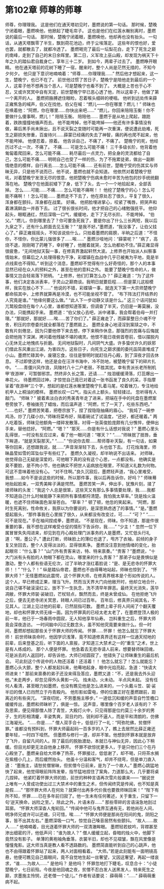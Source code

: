 # 第102章 师尊的师尊
师尊，你理理我。
这是他们在通天塔初见时，墨燃说的第一句话。
那时候，楚晚宁闭着眼，墨燃唤他，他掀起了睫毛帘子。
这也是他们在红莲水榭别离时，墨燃说的最后一句话。
那时候，楚晚宁闭着眼，墨燃唤他，他却再也没有抬头。
一句话，从通天塔飘零了半生，飘到荷花池边，终于尘埃落定。
这些年的恨也好，爱也罢，就都散去了，就都冷透了。
墨燃喝完了最后一坛梨花白，走下了死生之巅的南峰，走到了自己的末日余晖里。第二日，义军攻上巫山殿，却发现为祸天下十年之久的踏仙君自裁身亡，享年三十二岁。
到如今，两辈子过去了。
墨燃睁开眼睛。
他在通天塔前的花树下睡了一宿，醒来时，整个人尚是茫然无措的，不知今夕何夕。
他只是下意识地喃喃着：“师尊……你理理我……”
然后他才想起来，这一生，楚晚宁，也已不在了。
前世他过惯了苦日子，楚晚宁是陪他走到最后的一个人，这辈子他不想再当个恶人，可是楚晚宁也看不到了。
大概是上苍也于心不忍，又或许冥冥中自有天定，前世楚晚宁早已恶心透了他，所以这辈子，他做了第一个离开的人。
墨燃把胳膊遮住眼睑，忍着喉头细碎的哽咽。
他听到远处传来薛正雍焦急的喊声，伯父在找他，伯父在喊：“燃儿——你在哪里？燃儿！”
师昧也在唤着他：“阿燃，你在哪里……你快出来吧……”
“燃儿，你回来陪陪玉衡！你不要做什么傻事啊，燃儿！”
陪陪玉衡。
陪陪他……
墨燃于是从地上爬起，踉跄着，跌跌撞撞地循声而去。
他不能垮掉，他不能垮掉——他还有许多事情没有做，幕后黑手尚未揪出，且不说天裂之变随时可能再一次重演，便说遭此劫难，死生之巅损失惨重，百废待兴……薛蒙已经痛的失去了神智，痛的再也爬不起来，他不能垮掉。
他便忍着，捺着。
他告诉自己，不痛了，不痛了。
楚晚宁的死，他经历过不止一次，不痛了。
不痛……
可是怎么可能不痛！
三千多级长阶，他背着他匍匐着爬回来，怎么可能不痛……
耗尽最后一点灵力，把全身的灵流都给了自己，怎么可能不痛……
明明自己也受了一样的伤，为了不拖累徒弟，做出一副断情绝意的模样，自行离去……怎么可能不痛……
还有前世，楚晚宁受的伤其实与师昧无异，只是他不说而已，他不说，墨燃也就不会知道。
他依然对着楚晚宁怒吼，对着楚晚宁发泄无尽的恨意，他把楚晚宁伤病未愈时辛苦为他包的抄手统统翻落在地。
楚晚宁在他面前矮下了身，低下了头，去一个一个地拾起来，全部丢掉。
怎么……可能……不痛……
怎么可能不痛啊！！
他挖了楚晚宁的心！怎么可能不痛啊！！怎么可能……
墨燃走不下去了，他在原处忍了很久，平复了很久，浑身都在颤抖，浑身都在战栗。
好痛。
他把脸埋进掌心，咬紧了嘴唇，把哭声和着淋漓鲜血一并吞下去。
过了很长很长时间，他才把自己的心绪勉强抚平。
他仰起头，眼眶通红，然后深吸一口气，缓缓地，走下了无尽长阶。
不能垮掉。
“伯父。”
“燃儿，你到哪里去了？你可要急死我了，要是你出了什么三长两短，我以后九泉之下，还有什么颜面去见玉衡？”
“是我不好。”墨燃道，“我没事了，让伯父挂心了。”
薛正雍摇摇头，不知该说些什么，只拍着墨燃的肩膀，半晌之后道：“不怪你，不怪你，你比蒙儿强很多了……唉……”
墨燃沙哑地问：“薛蒙呢？”
“病了，高烧不退，刚刚喝了药睡下，幸好睡了，他醒着就哭，怎么劝都劝不住。”薛正雍显得很疲惫，“无间地狱天裂一事，在修真界激起轩然大波。上修界也开始派人纠察事情始末，但幕后之人处理得极为干净，彩蝶镇在血战中几乎已被夷为平地，竟是半点线索也不得知。”
听到这个消息，墨燃却不觉得有什么好奇怪的，那个人的本事显然已经在众人的预料之外，甚至在他的意料之外。
能要了楚晚宁性命的人，做事情又岂会轻易落下把柄。
“上修界，他们打算怎么办？”
薛正雍道：“为了这件事，他们决定各派表率，于灵山之巅商谈。我明日就要启程……但是蒙儿这般模样，我实在放心不下……”
他说的不错，彩蝶镇一事，就连天下第一大宗师楚晚宁都命殒其中，上修界就算再是冷漠，也不可能坐视不管了。
“布下阵法打开结界的人究竟是谁。”
“他缘何要这么做。”
“此人下一步动静又该是什么。”
这三个诘问犹如兀鹫般盘绕在每个人心里，谁都想知道答案，但调查了半天，仍旧是一筹莫展，没办法，只能携起手来。
墨燃道：“伯父放心去吧，派中诸事，我会帮着伯母一并打理。”
“那就好，那就好……唉……苦了你们了。”
薛正雍走了，而薛蒙整日介魂不守舍，积压的宗卷委托就全都落在了墨燃肩上。
墨燃全身心地浸淫到案牍之中，不敢有片刻倦怠，因为只要他停下来去想，停下来稍作休息，那强烈的苦痛与后悔就会把他拖下深渊，拷问着他残破不堪的魂灵。他恨不能日夜俯首卷前，借以摆脱内心无休无止地愧疚与折磨。
无间地狱裂时，凡间阴气大盛。许多蛰伏许久的妖邪们借此东风重出江湖，为害四方。这些日子，向死生之巅求援的委托函简直堆成了小山。墨燃忙碌其中，废寝忘食，往往是黎明时就赶往丹心殿，到了深夜才回去休息。
不过即使这样，他还是会在汪洋书海中，冷不防地，被楚晚宁留下的碎片扎中。
“……青僵兴风作浪，凤陵村八十二户老弱，不胜其扰。幸有贵派长老所制机甲‘夜游神’，可暂御邪祟。然终非久长之策，还请……”
烛泪缓缓滑落，灯蕊爆出一串花火。
待墨燃回过神，才惊觉自己竟已对着这一张书函发了良久的呆，手指摩挲着“夜游神”三个字，想起的是红莲水榭里楚晚宁扎着马尾，咬着锉刀，专注地给机甲人上桐油的模样。
墨燃长叹一口气，指尖点上额头，轻轻揉过。
忽听得有人敲门。
“师昧？”
披着素淡白衣的秀美青年走了进来，把端在手中的托盘在墨燃案卷旁放下，卷袖拨亮了蜡烛，而后温声道：“阿燃，忙了一天了，吃些东西吧。”
“……也好。”
墨燃苦笑着，把卷宗放下，捏了捏隐隐抽痛的眉心。
“我炖了一碗参鸡汤，炒了几碟小炒。”师昧将菜布好，隔着碗试了试温度，“还好，都还暖着。”
两人吃着饭，师昧见他额角一缕碎发散落，衬得一张英俊脸庞颇有几分憔悴，便伸出手来，替他捻好。
“阿燃。”
“嗯？”
“那天……你是有什么话想对我说？”
墨燃心里头乱得很，一时没有反应过来，看了他一眼问道：“哪天？”
“……”师昧抿了抿唇，垂下眸道，“就是天裂那天。”
“……”
“你说你去帮……帮师尊补天裂，有一句话，如果等你回来，还想跟我说，就……”声音渐渐轻下去，头也低下去。
灯花烛海里，师昧晶莹如雪的耳坠似乎有些红了。
墨燃久久凝视，却半晌说不出话来。
对师昧，他觉得自己无疑是深爱的，可他眼下真的没有这个心思，一点都没有。
他确实是臭不要脸，是不拘小节，他也确实不把世人诟病放在眼里，不知道义礼数为何物。
可这不意味着他没有心。
“对不住啊。”良久沉寂后，墨燃轻声道，“我心里难受，我想……如今不是谈这些的时候，所以那件事，我以后再告诉你，好吗？”
师昧蓦地抬起脸来，一双秀美眸子满是愕然。
墨燃苦笑一声，伸出手，犹豫片刻，揉了揉师昧的头发：“我这个人总是很笨，这些天又有那么多事情要处理，我……我都不知道自己什么时候能静下来把所有事情都捋清楚。我怕我太草率。”
饶是烛火温暖，也遮不住师昧面色渐渐苍白。
“草率？”
顿了顿，他忽的笑起来。
“阿燃，那时生死离别，性命攸关，我原以为你要说的，是深思熟虑透了的事情。”
“是。”墨燃蹙起眉头，“那件事我在心里揣了很久，从来都没有改变过，可……”
“可？”
“……可不是现在。”
手在袖间捏成拳，墨燃说。
“不是现在，师昧。你不知道，那是件很重要的事，我不想在这样难受仓促的情形下告诉你，我……”
“少主！”
忽然一位下属冒冒失失闯进来，却见到在丹心殿处理门派事务的人是墨燃，又忙低头行礼道：“啊，墨公子。”
遭此打断，师昧脸上的薄红也退了，甩齐了衣袖，前倾的身子复又坐回去，整个人变得淡淡的，显得很素净。
墨燃没注意到他情绪的变化，抬起眼帘：“什么事？”
“山门外有贵客来访，特、特来禀奏。”
“贵客？”墨燃说，“十大门派有头有脸的人物眼下都在灵山，哪里来的什么贵客？”
那弟子似是畏惧似是激动，整个人都有些语无伦次，过了半晌才涨红着脸说：“是、是无悲寺的怀罪大师！！”
“什么？！”
纵是踏仙帝君，墨燃也不由得蓦地站起，师昧也惊到了。
“怀罪大师？”
无怪墨燃如此震愕，这个怀罪大师，在修真界根本是个形如传说的人。
这个人，早已修成正果，理当飞升。然而当天界大门向他敞开时，他却立地合什，说自己堪不破滚滚红尘，放不下一生执念，洗不清早年罪恶。最终天光消失，莲华凋敝，怀罪大师袈·裟破旧，芒杖轻点，飘然而去，终是未曾成仙。
在他拒绝飞升之后，便去无悲寺闭关冥思，转眼人间已过百年。
百年后，修真界只闻其名，不见其人。江湖上见过他的前辈，已然屈指可数。
墨燃上辈子将人间闹了个翻天覆地，却也和怀罪大师无缘一面。因为怀罪真的已经太老太老了，在墨燃登顶人极的前一年，他已于一场春雨中圆寂，无人知他享年仙寿。
岂料重生之后，怀罪大师竟会深夜造访。
一时间脑中闪过无数念头，虽不知他究竟要来做什么。但一时间，墨燃却想起那些关于怀罪大师的传闻。
怀罪……怀罪！
他怎么就忘了怀罪大师！
前世师昧丧命时，他因学识浅薄，竟不知道修真界还有这样一位通天彻地的前辈，后来登基之后，听下面的人禀报，才知道三大禁术之一的“重生”之术，世上是有人练成的。
那个人便是怀罪。
他急着去无悲寺请人前来，想要替师昧回魂，可是派去的人返回时，却告诉他，大师已经圆寂了，他错失了让师昧重生的最后机会。
可此刻这个传说中的人物还活着！还活着！！
他怎么就忘了！怎么就能忘？
墨燃心头大颤，整个人都发起抖来，他蓦地起身，眼中光焰亮起，急道：“快请大师进来！”
那前来禀奏的弟子还没来得及答应，墨燃又道：“不，还是我去外头迎他。”未走两步，却忽见得外头黄影一闪。
烛未动，火未动。
半点风未起。
没有任何人看清，甚至眼力如墨燃，也没有瞧见他是怎么进来的，一个头戴斗笠、袈·裟半旧的僧人已岿然立于丹青殿内。
他形影如雷电，停的位置正好在墨燃跟前，距离近的有些突兀。
“深夜叨扰，不劳墨施主移步。”
一道低沉和缓的声音自竹笠檐口缓缓传出，墨燃和师昧听了，俱是一惊。
这声音，哪里像个百岁老人该有的？
不及思索，便见得那僧人除了青笠，大殿灯火中，只见得那是位约莫三十余岁的男子，生的形相清癯，丰姿隽爽，双目灼灼，锐利却不逼人，而是平和清朗的，仿佛江海凝光。
“……你是……”
僧人双手合十，低低行了一礼：“阿弥陀佛，贫僧怀罪。”
谁都没有预料到，怀罪大师最起码一百多岁的人了，瞧上去居然比薛正雍还要年轻，一时四下哑然。
但墨燃与修行一道，却并不笨。他想到怀罪本就是放弃了飞升，自留凡间的人。除了最后的脱胎渡劫，本就已与神仙无异，因此心下稍缓。但目光却更无法自他身上移开。
怀罪不欲惊扰更多人，于是只他们三个在丹心殿坐了。墨燃亲自给大师奉了热茶，怀罪接过，低低谢了，却不喝，只将茶水搁在紫檀小几上，而后缓然抬头。
他虽十分温和客气，却并不绕弯，但是单刀直入道：
“墨施主，请恕贫僧冒昧，但贫僧今日前来，是为了一个故人。”
墨燃心跳猛地快了起来，他觉得眼前阵阵发晕，指节猛地捏住了案角，力道那么大，几乎要将桌几捏碎。
他紧盯着怀罪大师的脸，前世的种种言语再次雪片般袭来——
“据说世上唯有一人曾成功使出过三大禁术中的重生之术，但传闻终究是传闻，也不知是真是假……”
“那怀罪大师人在何处？就算付出再多代价我也要救师昧回来！”
“陛下有所不知，怀罪……已在多年前归寂了。他一生未有任何著述，关于重生，只留下一句‘逆天换命，凶险之至。’，除此之外，片语未存……”
那些零碎的言语湍急地刮过耳廓。
“怀罪大师深杳人鬼轮回。”
“传闻中他可与鬼界互通有无，若他尚在人间，明净师兄或许可以还魂，只可惜，唉……”
“怀罪大师便是那尚在阳间的鬼，阴阳之事，皆不出其左右。”
墨燃深吸一口气，惊觉自己嗓音居然有些颤抖。
“故人……故人……”
他喃喃着，目光逐着怀罪大师的一双清澈眸眼。
墨燃轻若蚊吟，背襟甚至渗出细密的汗，他低声问：“谁为故人？”
僧人缓缓立起，昏暗的烛火中，他脚下竟然没有影子。
单薄的黄袍袖角垂落，衣裳半旧，却也不见褶皱，飘在风里像是憧憧鬼影。这大师当真是教人看不透路数的。
墨燃简直能听到自己的心跳声，他也不由得跟着怀罪站了起来，两人对面相看着。
“大师。”若是此刻能有一面明镜高悬，他便可瞧见自己眉眼间，竟不自觉地生起一丝奢望，又因这奢望，再起一缕哀求，“谁……为故人……”
是他吗？
是他吗？
怀罪忽地打下睫毛，叹息合十：“小徒楚晚宁，七日前殁。今夜是他回魂之夜，贫僧不忍白发人送黑发人，特来死生之巅，求墨施主怜悯，还老僧一个徒儿。”
作者有话要说：
薛萌萌：“……”
薛萌萌重病不起。
